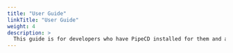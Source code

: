 ```yaml
---
title: "User Guide"
linkTitle: "User Guide"
weight: 4
description: >
  This guide is for developers who have PipeCD installed for them and are using PipeCD to deploy their applications.
---
```



